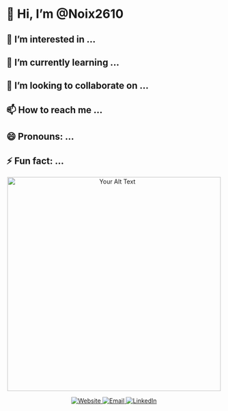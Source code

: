 # 👋 Hi, I’m @Noix2610

## 👀 I’m interested in ...

## 🌱 I’m currently learning ...

## 💞️ I’m looking to collaborate on ...

## 📫 How to reach me ...

## 😄 Pronouns: ...

## ⚡ Fun fact: ...

<!---
Noix2610/Noix2610 is a ✨ special ✨ repository because its `README.md` (this file) appears on your GitHub profile.
You can click the Preview link to take a look at your changes.
--->

<!-- Ejemplo de uso de HTML básico -->
<p align="center">
  <img src="https://your-image-url-here" alt="Your Alt Text" width="500">
</p>

<!-- Agregar enlaces y otros elementos HTML -->
<p align="center">
  <a href="[https://your-website-link.com]">
    <img src="https://img.shields.io/badge/Website-YourName-blue?style=flat-square&logo=your-logo&logoColor=white" alt="Website">
  </a>
  <a href="mailto:your-email@example.com">
    <img src="https://img.shields.io/badge/Email-YourEmail-red?style=flat-square&logo=gmail&logoColor=white" alt="Email">
  </a>
  <a href="https://www.linkedin.com/in/jose-pino-araya-909931219/">
    <img src="https://img.shields.io/badge/LinkedIn-JosePino-blue?style=flat-square&logo=linkedin&logoColor=white" alt="LinkedIn">
  </a>
</p>
